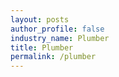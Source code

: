 ```yaml
---
layout: posts 
author_profile: false 
industry_name: Plumber
title: Plumber
permalink: /plumber
---
```

